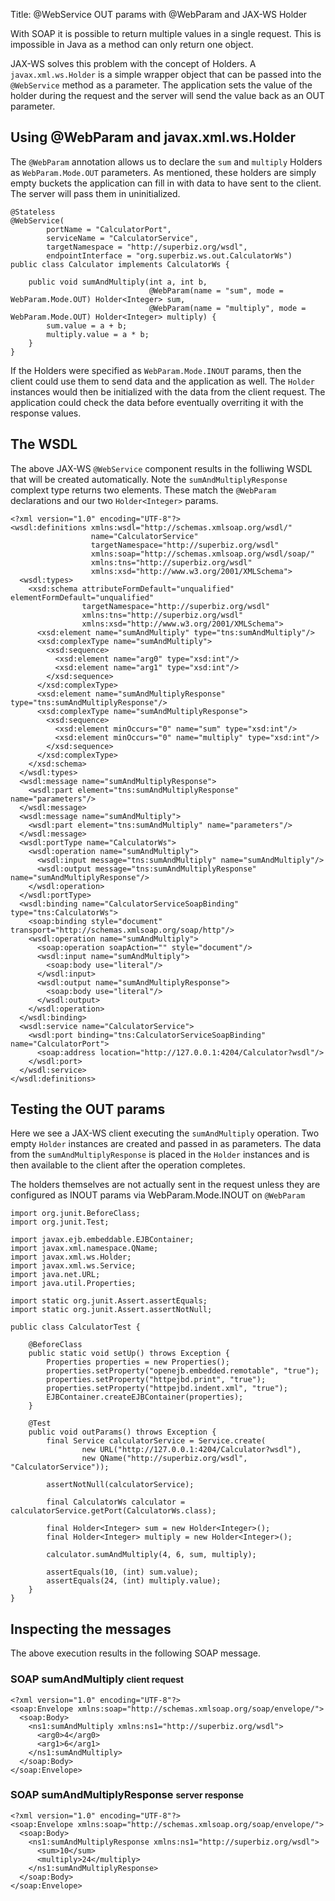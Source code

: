 Title: @WebService OUT params with @WebParam and JAX-WS Holder

With SOAP it is possible to return multiple values in a single request.  This is impossible in Java as a method can only return one object.

JAX-WS solves this problem with the concept of Holders.  A `javax.xml.ws.Holder` is a simple wrapper object that can be passed into the `@WebService` method as a parameter.  The application sets the value of the holder during the request and the server will send the value back as an OUT parameter.

## Using @WebParam and javax.xml.ws.Holder

The `@WebParam` annotation allows us to declare the `sum` and `multiply` Holders as `WebParam.Mode.OUT` parameters.  As mentioned, these holders are simply empty buckets the application can fill in with data to have sent to the client.  The server will pass them in uninitialized.

    @Stateless
    @WebService(
            portName = "CalculatorPort",
            serviceName = "CalculatorService",
            targetNamespace = "http://superbiz.org/wsdl",
            endpointInterface = "org.superbiz.ws.out.CalculatorWs")
    public class Calculator implements CalculatorWs {

        public void sumAndMultiply(int a, int b,
                                   @WebParam(name = "sum", mode = WebParam.Mode.OUT) Holder<Integer> sum,
                                   @WebParam(name = "multiply", mode = WebParam.Mode.OUT) Holder<Integer> multiply) {
            sum.value = a + b;
            multiply.value = a * b;
        }
    }

If the Holders were specified as `WebParam.Mode.INOUT` params, then the client could use them to send data and the application as well.  The `Holder` instances would then be initialized with the data from the client request.  The application could check the data before eventually overriting it with the response values.

## The WSDL

The above JAX-WS `@WebService` component results in the folliwing WSDL that will be created automatically.  Note the `sumAndMultiplyResponse` complext type returns two elements.  These match the `@WebParam` declarations and our two `Holder<Integer>` params.

    <?xml version="1.0" encoding="UTF-8"?>
    <wsdl:definitions xmlns:wsdl="http://schemas.xmlsoap.org/wsdl/"
                      name="CalculatorService"
                      targetNamespace="http://superbiz.org/wsdl"
                      xmlns:soap="http://schemas.xmlsoap.org/wsdl/soap/"
                      xmlns:tns="http://superbiz.org/wsdl"
                      xmlns:xsd="http://www.w3.org/2001/XMLSchema">
      <wsdl:types>
        <xsd:schema attributeFormDefault="unqualified" elementFormDefault="unqualified"
                    targetNamespace="http://superbiz.org/wsdl"
                    xmlns:tns="http://superbiz.org/wsdl"
                    xmlns:xsd="http://www.w3.org/2001/XMLSchema">
          <xsd:element name="sumAndMultiply" type="tns:sumAndMultiply"/>
          <xsd:complexType name="sumAndMultiply">
            <xsd:sequence>
              <xsd:element name="arg0" type="xsd:int"/>
              <xsd:element name="arg1" type="xsd:int"/>
            </xsd:sequence>
          </xsd:complexType>
          <xsd:element name="sumAndMultiplyResponse" type="tns:sumAndMultiplyResponse"/>
          <xsd:complexType name="sumAndMultiplyResponse">
            <xsd:sequence>
              <xsd:element minOccurs="0" name="sum" type="xsd:int"/>
              <xsd:element minOccurs="0" name="multiply" type="xsd:int"/>
            </xsd:sequence>
          </xsd:complexType>
        </xsd:schema>
      </wsdl:types>
      <wsdl:message name="sumAndMultiplyResponse">
        <wsdl:part element="tns:sumAndMultiplyResponse" name="parameters"/>
      </wsdl:message>
      <wsdl:message name="sumAndMultiply">
        <wsdl:part element="tns:sumAndMultiply" name="parameters"/>
      </wsdl:message>
      <wsdl:portType name="CalculatorWs">
        <wsdl:operation name="sumAndMultiply">
          <wsdl:input message="tns:sumAndMultiply" name="sumAndMultiply"/>
          <wsdl:output message="tns:sumAndMultiplyResponse" name="sumAndMultiplyResponse"/>
        </wsdl:operation>
      </wsdl:portType>
      <wsdl:binding name="CalculatorServiceSoapBinding" type="tns:CalculatorWs">
        <soap:binding style="document" transport="http://schemas.xmlsoap.org/soap/http"/>
        <wsdl:operation name="sumAndMultiply">
          <soap:operation soapAction="" style="document"/>
          <wsdl:input name="sumAndMultiply">
            <soap:body use="literal"/>
          </wsdl:input>
          <wsdl:output name="sumAndMultiplyResponse">
            <soap:body use="literal"/>
          </wsdl:output>
        </wsdl:operation>
      </wsdl:binding>
      <wsdl:service name="CalculatorService">
        <wsdl:port binding="tns:CalculatorServiceSoapBinding" name="CalculatorPort">
          <soap:address location="http://127.0.0.1:4204/Calculator?wsdl"/>
        </wsdl:port>
      </wsdl:service>
    </wsdl:definitions>

## Testing the OUT params

Here we see a JAX-WS client executing the `sumAndMultiply` operation.  Two empty `Holder` instances are created and passed in as parameters.  The data from the `sumAndMultiplyResponse` is placed in the `Holder` instances and is then available to the client after the operation completes.

The holders themselves are not actually sent in the request unless they are configured as INOUT params via WebParam.Mode.INOUT on `@WebParam`

    import org.junit.BeforeClass;
    import org.junit.Test;

    import javax.ejb.embeddable.EJBContainer;
    import javax.xml.namespace.QName;
    import javax.xml.ws.Holder;
    import javax.xml.ws.Service;
    import java.net.URL;
    import java.util.Properties;

    import static org.junit.Assert.assertEquals;
    import static org.junit.Assert.assertNotNull;

    public class CalculatorTest {

        @BeforeClass
        public static void setUp() throws Exception {
            Properties properties = new Properties();
            properties.setProperty("openejb.embedded.remotable", "true");
            properties.setProperty("httpejbd.print", "true");
            properties.setProperty("httpejbd.indent.xml", "true");
            EJBContainer.createEJBContainer(properties);
        }

        @Test
        public void outParams() throws Exception {
            final Service calculatorService = Service.create(
                    new URL("http://127.0.0.1:4204/Calculator?wsdl"),
                    new QName("http://superbiz.org/wsdl", "CalculatorService"));

            assertNotNull(calculatorService);

            final CalculatorWs calculator = calculatorService.getPort(CalculatorWs.class);

            final Holder<Integer> sum = new Holder<Integer>();
            final Holder<Integer> multiply = new Holder<Integer>();

            calculator.sumAndMultiply(4, 6, sum, multiply);

            assertEquals(10, (int) sum.value);
            assertEquals(24, (int) multiply.value);
        }
    }


## Inspecting the messages

The above execution results in the following SOAP message.

### SOAP sumAndMultiply <small>client request</small>

    <?xml version="1.0" encoding="UTF-8"?>
    <soap:Envelope xmlns:soap="http://schemas.xmlsoap.org/soap/envelope/">
      <soap:Body>
        <ns1:sumAndMultiply xmlns:ns1="http://superbiz.org/wsdl">
          <arg0>4</arg0>
          <arg1>6</arg1>
        </ns1:sumAndMultiply>
      </soap:Body>
    </soap:Envelope>

### SOAP sumAndMultiplyResponse <small>server response</small>

    <?xml version="1.0" encoding="UTF-8"?>
    <soap:Envelope xmlns:soap="http://schemas.xmlsoap.org/soap/envelope/">
      <soap:Body>
        <ns1:sumAndMultiplyResponse xmlns:ns1="http://superbiz.org/wsdl">
          <sum>10</sum>
          <multiply>24</multiply>
        </ns1:sumAndMultiplyResponse>
      </soap:Body>
    </soap:Envelope>
